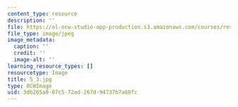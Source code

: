```yaml
---
content_type: resource
description: ''
file: https://ol-ocw-studio-app-production.s3.amazonaws.com/courses/res-18-006-calculus-revisited-single-variable-calculus-fall-2010/3db265a007c572ad267d94737b7a60fc_5_3.jpg
file_type: image/jpeg
image_metadata:
  caption: ''
  credit: ''
  image-alt: ''
learning_resource_types: []
resourcetype: Image
title: 5_3.jpg
type: OCWImage
uid: 3db265a0-07c5-72ad-267d-94737b7a60fc
---
```


